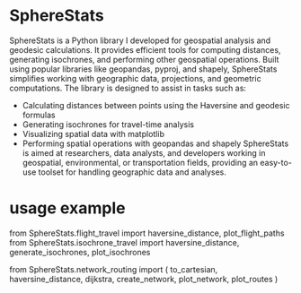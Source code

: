 # SphereStats
SphereStats is a Python library I developed for geospatial analysis and geodesic calculations. It provides efficient tools for computing distances, generating isochrones, and performing other geospatial operations. Built using popular libraries like geopandas, pyproj, and shapely, SphereStats simplifies working with geographic data, projections, and geometric computations.
The library is designed to assist in tasks such as:
* Calculating distances between points using the Haversine and geodesic formulas
* Generating isochrones for travel-time analysis
* Visualizing spatial data with matplotlib
* Performing spatial operations with geopandas and shapely
SphereStats is aimed at researchers, data analysts, and developers working in geospatial, environmental, or transportation fields, providing an easy-to-use toolset for handling geographic data and analyses.

# usage example
from SphereStats.flight_travel import haversine_distance, plot_flight_paths                                                                                                           
from SphereStats.isochrone_travel import haversine_distance, generate_isochrones, plot_isochrones

from SphereStats.network_routing import (
    to_cartesian,
    haversine_distance,
    dijkstra,
    create_network,
    plot_network,
    plot_routes 
    )
